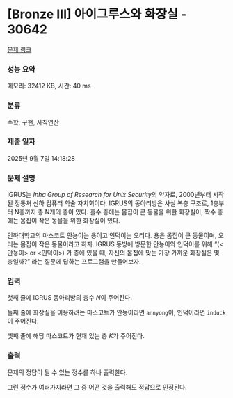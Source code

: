# [Bronze III] 아이그루스와 화장실 - 30642 

[문제 링크](https://www.acmicpc.net/problem/30642) 

### 성능 요약

메모리: 32412 KB, 시간: 40 ms

### 분류

수학, 구현, 사칙연산

### 제출 일자

2025년 9월 7일 14:18:28

### 문제 설명

<p>IGRUS는 <em>Inha Group of Research for Unix Security</em>의 약자로, 2000년부터 시작된 정통처 산하 컴퓨터 학술 자치회이다. IGRUS의 동아리방은 사실 복층 구조로, 1층부터 N층까지 총 N개의 층이 있다. 홀수 층에는 몸집이 큰 동물을 위한 화장실이, 짝수 층에는 몸집이 작은 동물을 위한 화장실이 있다.</p>

<p>인하대학교의 마스코트 안뇽이는 용이고 인덕이는 오리다. 용은 몸집이 큰 동물이며, 오리는 몸집이 작은 동물이라고 하자. IGRUS 동방에 방문한 안뇽이와 인덕이를 위해 “(<안뇽이> or <인덕이>) 가 <K>층에 있을 때, 자신의 몸집에 맞는 가장 가까운 화장실은 몇 층일까?” 라는 질문에 답하는 프로그램을 만들어보자.</p>

### 입력 

 <p>첫째 줄에 IGRUS 동아리방의 층수 <em>N</em>이 주어진다.</p>

<p>둘째 줄에 화장실을 이용하려는 마스코트가 안뇽이라면 <code>annyong</code>이, 인덕이라면 <code>induck</code>이 주어진다.</p>

<p>셋째 줄에 해당 마스코트가 현재 있는 층 <em>K</em>가 주어진다.</p>

### 출력 

 <p>문제의 정답이 될 수 있는 정수를 하나 출력한다.</p>

<p>그런 정수가 여러가지라면 그 중 어떤 것을 출력해도 정답으로 인정된다.</p>


